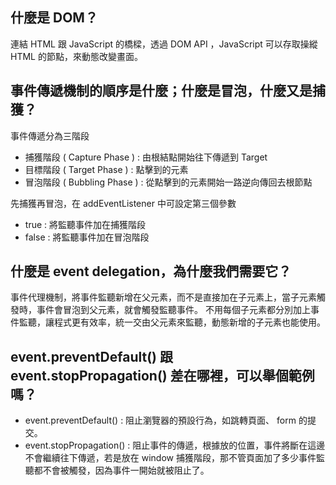 ## 什麼是 DOM？
連結 HTML 跟 JavaScript 的橋樑，透過 DOM API ，JavaScript 可以存取操縱 HTML 的節點，來動態改變畫面。

## 事件傳遞機制的順序是什麼；什麼是冒泡，什麼又是捕獲？
事件傳遞分為三階段
- 捕獲階段 ( Capture Phase ) : 由根結點開始往下傳遞到 Target
- 目標階段 ( Target Phase ) : 點擊到的元素
- 冒泡階段 ( Bubbling Phase ) : 從點擊到的元素開始一路逆向傳回去根節點

先捕獲再冒泡，在 addEventListener 中可設定第三個參數
- true : 將監聽事件加在捕獲階段
- false : 將監聽事件加在冒泡階段

## 什麼是 event delegation，為什麼我們需要它？
事件代理機制，將事件監聽新增在父元素，而不是直接加在子元素上，當子元素觸發時，事件會冒泡到父元素，就會觸發監聽事件。
不用每個子元素都分別加上事件監聽，讓程式更有效率，統一交由父元素來監聽，動態新增的子元素也能使用。

## event.preventDefault() 跟 event.stopPropagation() 差在哪裡，可以舉個範例嗎？
- event.preventDefault() : 阻止瀏覽器的預設行為，如跳轉頁面、 form 的提交。
- event.stopPropagation() : 阻止事件的傳遞，根據放的位置，事件將斷在這邊不會繼續往下傳遞，若是放在 window 捕獲階段，那不管頁面加了多少事件監聽都不會被觸發，因為事件一開始就被阻止了。